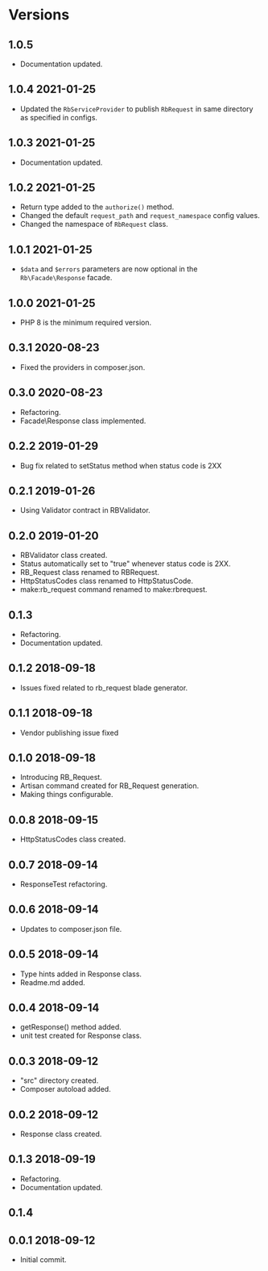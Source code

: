# Versions

## 1.0.5
* Documentation updated.

## 1.0.4 2021-01-25
* Updated the `RbServiceProvider` to publish `RbRequest` in same directory as specified in configs.

## 1.0.3 2021-01-25
* Documentation updated.

## 1.0.2 2021-01-25
* Return type added to the `authorize()` method.
* Changed the default `request_path` and `request_namespace` config values.
* Changed the namespace of `RbRequest` class.

## 1.0.1 2021-01-25
* `$data` and `$errors` parameters are now optional in the `Rb\Facade\Response` facade.

## 1.0.0 2021-01-25
* PHP 8 is the minimum required version.

## 0.3.1 2020-08-23
* Fixed the providers in composer.json.

## 0.3.0 2020-08-23
* Refactoring.
* Facade\Response class implemented.

## 0.2.2 2019-01-29
* Bug fix related to setStatus method when status code is 2XX

## 0.2.1 2019-01-26
* Using Validator contract in RBValidator.

## 0.2.0 2019-01-20
* RBValidator class created.
* Status automatically set to "true" whenever status code is 2XX.
* RB_Request class renamed to RBRequest.
* HttpStatusCodes class renamed to HttpStatusCode.
* make:rb_request command renamed to make:rbrequest. 

## 0.1.3
* Refactoring.
* Documentation updated.

## 0.1.2 2018-09-18
* Issues fixed related to rb_request blade generator.

## 0.1.1 2018-09-18
* Vendor publishing issue fixed

## 0.1.0 2018-09-18
* Introducing RB_Request.
* Artisan command created for RB_Request generation.
* Making things configurable.

## 0.0.8 2018-09-15
* HttpStatusCodes class created.

## 0.0.7 2018-09-14
* ResponseTest refactoring.

## 0.0.6 2018-09-14
* Updates to composer.json file.

## 0.0.5 2018-09-14
* Type hints added in Response class.
* Readme.md added.

## 0.0.4 2018-09-14
* getResponse() method added.
* unit test created for Response class.

## 0.0.3 2018-09-12
* "src" directory created.
* Composer autoload added.

## 0.0.2 2018-09-12
* Response class created.

## 0.1.3 2018-09-19
* Refactoring.
* Documentation updated.

## 0.1.4

## 0.0.1 2018-09-12
* Initial commit.
